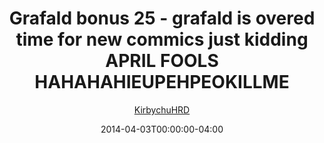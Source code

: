 ---
title: "Grafald bonus 25 - grafald is overed time for new commics just kidding APRIL FOOLS HAHAHAHIEUPEHPEOKILLME"
type: "image"
date: 2014-04-03T00:00:00-04:00
draft: false
categories:
- comics
- collaborations
tags:
- grafald
image_path: "../img/2014/bonus_25.png"
alt_text: ""
author: "[KirbychuHRD](https://cohost.org/KirbychuHRD)"
---